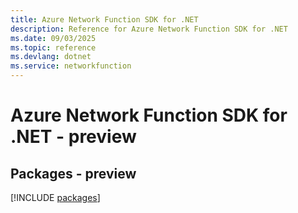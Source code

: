 ```yaml
---
title: Azure Network Function SDK for .NET
description: Reference for Azure Network Function SDK for .NET
ms.date: 09/03/2025
ms.topic: reference
ms.devlang: dotnet
ms.service: networkfunction
---
```

# Azure Network Function SDK for .NET - preview
## Packages - preview
[!INCLUDE [packages](network-function-index.md)]